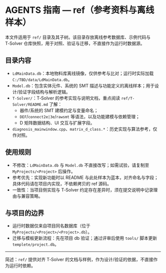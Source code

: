 # AGENTS 指南 — ref（参考资料与离线样本）

本文件适用于 `ref/` 目录及其子树。该目录存放离线参考数据库、示例代码与 T‑Solver 仓库快照，用于对照、验证与迁移，不直接作为运行时数据源。

## 目录内容
- `LdMainData.db`：本地物料库离线镜像，仅供参考与比对；运行时实际加载 `C:/TBD/data/LdMainData.db`。
- `Model.db`：包含实体元件、系统的 SMT 描述与功能定义的离线样本；用于设计/验证字段结构与解析逻辑。
- `T-Solver/`：T‑Solver 的参考实现与说明文档，重点阅读 `ref/T-Solver/README.md` 了解：
  - 器件/系统的 SMT 建模约定与变量命名；
  - `DEF`/`connect2e|3e`/`rawsmt` 等语法，以及功能建模与依赖管理；
  - D 矩阵数据结构、UI 交互与扩展字段。
- `diagnosis_mainwindow.cpp`、`matrix_d_class.*`：历史实现与算法参考，仅作对照。

## 使用规则
- 不修改：`LdMainData.db` 与 `Model.db` 不直接改写；如需试验，请复制至 `MyProjects/<Project>` 后操作。
- 参考优先：实现新功能时以 README 与此处样本为蓝本，对齐命名与字段；具体代码请在项目内实现，不依赖拷贝的 ref 源码。
- 一致性：当项目侧实现与 T‑Solver 约定存在差异时，须在提交说明中记录理由与兼容策略。

## 与项目的边界
- 运行时数据仅来自项目同名数据库（位于 `MyProjects/<Project>/<Project>.db`）。
- 迁移与模板更新流程：先在项目 db 验证；通过评审后使用 `tools/` 脚本更新 `templete/project.db`。

---
简述：`ref/` 提供对齐 T‑Solver 的文档与样例，作为设计/验证的依据，不直接作为运行时依赖。

